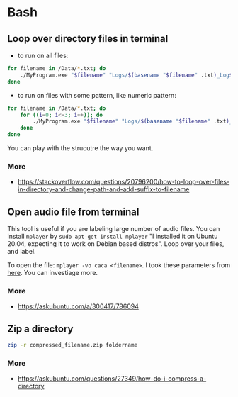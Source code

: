 # Bash
## Loop over directory files in terminal

- to run on all files:

```bash
for filename in /Data/*.txt; do
    ./MyProgram.exe "$filename" "Logs/$(basename "$filename" .txt)_Log$i.txt"
done
```
- to run on files with some pattern, like numeric pattern:

```bash
for filename in /Data/*.txt; do
    for ((i=0; i<=3; i++)); do
        ./MyProgram.exe "$filename" "Logs/$(basename "$filename" .txt)_Log$i.txt"
    done
done
```

You can play with the strucutre the way you want.


### More
- https://stackoverflow.com/questions/20796200/how-to-loop-over-files-in-directory-and-change-path-and-add-suffix-to-filename

## Open audio file from terminal

This tool is useful if you are labeling large number of audio files. You can install `mplayer` by `sudo apt-get install mplayer` "I installed it on Ubuntu 20.04, expecting it to work on Debian based distros". Loop over your files, and label.

To open the file: `mplayer -vo caca <filename>`. I took these parameters from [here](https://askubuntu.com/a/300417/786094). You can investiage more.

### More
- https://askubuntu.com/a/300417/786094


## Zip a directory
```bash
zip -r compressed_filename.zip foldername
```
### More
- https://askubuntu.com/questions/27349/how-do-i-compress-a-directory
